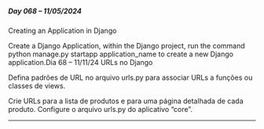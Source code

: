 ##### Day 068 – 11/05/2024

Creating an Application in Django

Create a Django Application, within the Django project, run the command python manage.py startapp application_name to create a new Django application.Dia 68 – 11/11/24
URLs no Django

Defina padrões de URL no arquivo urls.py para associar URLs a funções ou classes de views.

Crie URLs para a lista de produtos e para uma página detalhada de cada produto.
Configure o arquivo urls.py do aplicativo “core”.

---